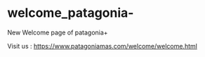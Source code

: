 # welcome_patagonia-

New Welcome page of patagonia+

Visit us :  https://www.patagoniamas.com/welcome/welcome.html

